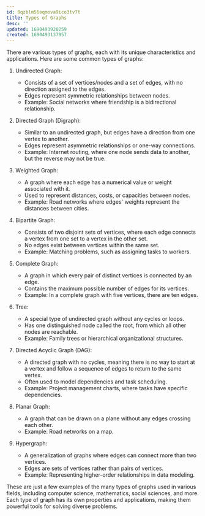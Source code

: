```yaml
---
id: 0qzblm56eqmova9ico3tv7t
title: Types of Graphs
desc: ''
updated: 1690493920259
created: 1690493137957
---
```


There are various types of graphs, each with its unique characteristics and applications. Here are some common types of graphs:

1. Undirected Graph:
   - Consists of a set of vertices/nodes and a set of edges, with no direction assigned to the edges.
   - Edges represent symmetric relationships between nodes.
   - Example: Social networks where friendship is a bidirectional relationship.

2. Directed Graph (Digraph):
   - Similar to an undirected graph, but edges have a direction from one vertex to another.
   - Edges represent asymmetric relationships or one-way connections.
   - Example: Internet routing, where one node sends data to another, but the reverse may not be true.

3. Weighted Graph:
   - A graph where each edge has a numerical value or weight associated with it.
   - Used to represent distances, costs, or capacities between nodes.
   - Example: Road networks where edges' weights represent the distances between cities.

4. Bipartite Graph:
   - Consists of two disjoint sets of vertices, where each edge connects a vertex from one set to a vertex in the other set.
   - No edges exist between vertices within the same set.
   - Example: Matching problems, such as assigning tasks to workers.

5. Complete Graph:
   - A graph in which every pair of distinct vertices is connected by an edge.
   - Contains the maximum possible number of edges for its vertices.
   - Example: In a complete graph with five vertices, there are ten edges.

6. Tree:
   - A special type of undirected graph without any cycles or loops.
   - Has one distinguished node called the root, from which all other nodes are reachable.
   - Example: Family trees or hierarchical organizational structures.

7. Directed Acyclic Graph (DAG):
   - A directed graph with no cycles, meaning there is no way to start at a vertex and follow a sequence of edges to return to the same vertex.
   - Often used to model dependencies and task scheduling.
   - Example: Project management charts, where tasks have specific dependencies.

8. Planar Graph:
   - A graph that can be drawn on a plane without any edges crossing each other.
   - Example: Road networks on a map.

9. Hypergraph:
   - A generalization of graphs where edges can connect more than two vertices.
   - Edges are sets of vertices rather than pairs of vertices.
   - Example: Representing higher-order relationships in data modeling.

These are just a few examples of the many types of graphs used in various fields, including computer science, mathematics, social sciences, and more. Each type of graph has its own properties and applications, making them powerful tools for solving diverse problems.